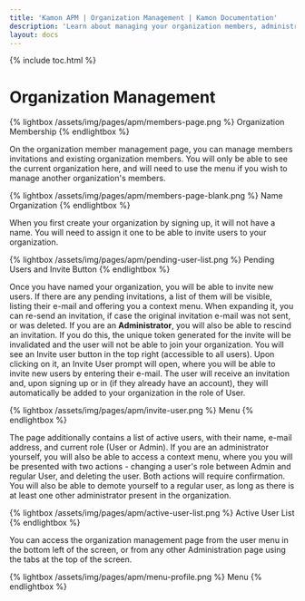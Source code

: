 ```yaml
---
title: 'Kamon APM | Organization Management | Kamon Documentation'
description: 'Learn about managing your organization members, administration privileges, and customizing your organization in Kamon APM'
layout: docs
---
```


{% include toc.html %}

Organization Management
=======================

{% lightbox /assets/img/pages/apm/members-page.png %}
Organization Membership
{% endlightbox %}

On the organization member management page, you can manage members invitations and existing organization members. You will only be able to see the current organization here, and will need to use the menu if you wish to manage another organization's members.

{% lightbox /assets/img/pages/apm/members-page-blank.png %}
Name Organization
{% endlightbox %}

When you first create your organization by signing up, it will not have a name. You will need to assign it one to be able to invite users to your organization.

{% lightbox /assets/img/pages/apm/pending-user-list.png %}
Pending Users and Invite Button
{% endlightbox %}

Once you have named your organization, you will be able to invite new users. If there are any pending invitations, a list of them will be visible, listing their e-mail and offering you a context menu. When expanding it, you can re-send an invitation, if case the original invitation e-mail was not sent, or was deleted. If you are an **Administrator**, you will also be able to rescind an invitation. If you do this, the unique token generated for the invite will be invalidated and the user will not be able to join your organization. You will see an Invite user button in the top right (accessible to all users). Upon clicking on it, an Invite User prompt will open, where you will be able to invite new users by entering their e-mail. The user will receive an invitation and, upon signing up or in (if they already have an account), they will automatically be added to your organization in the role of User.

{% lightbox /assets/img/pages/apm/invite-user.png %}
Menu
{% endlightbox %}

The page additionally contains a list of active users, with their name, e-mail address, and current role (User or Admin). If you are an administrator yourself, you will also be able to access a context menu, where you you will be presented with two actions - changing a user's role between Admin and regular User, and deleting the user. Both actions will require confirmation. You will also be able to demote yourself to a regular user, as long as there is at least one other administrator present in the organization.

{% lightbox /assets/img/pages/apm/active-user-list.png %}
Active User List
{% endlightbox %}

You can access the organization management page from the user menu in the bottom left of the screen, or from any other Administration page using the tabs at the top of the screen.

{% lightbox /assets/img/pages/apm/menu-profile.png %}
Menu
{% endlightbox %}
